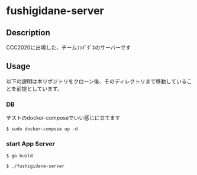 # fushigidane-server

## Description
CCC2020に出場した、チームﾌｼｷﾞﾀﾞﾈのサーバーです

## Usage
以下の説明は本リポジトリをクローン後、そのディレクトリまで移動していることを前提としています。
### DB
テストのdocker-composeでいい感じに立てます
```
$ sudo docker-compose up -d
```

### start App Server
```
$ go build

$ ./fushigidane-server
```
